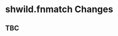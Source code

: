 #  **shwild.fnmatch** Changes

## TBC



<!-- ########################### end of file ########################### -->

